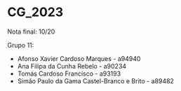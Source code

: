 # CG_2023 

Nota final: 10/20 <br>

Grupo 11:

- Afonso Xavier Cardoso Marques - a94940
- Ana Filipa da Cunha Rebelo - a90234
- Tomás Cardoso Francisco - a93193
- Simão Paulo da Gama Castel-Branco e Brito - a89482
